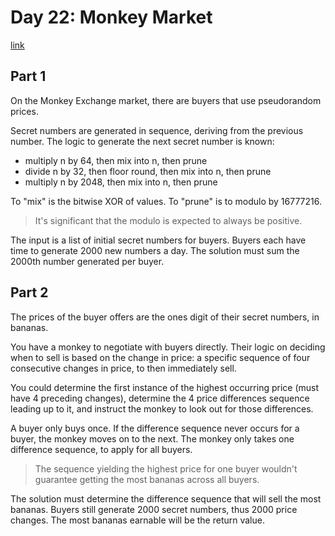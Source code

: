 # Day 22: Monkey Market

[link](https://adventofcode.com/2024/day/22)

## Part 1

On the Monkey Exchange market, there are buyers that use pseudorandom prices.

Secret numbers are generated in sequence, deriving from the previous number. The logic to generate the next secret number is known:

* multiply n by 64, then mix into n, then prune
* divide n by 32, then floor round, then mix into n, then prune
* multiply n by 2048, then mix into n, then prune

To "mix" is the bitwise XOR of values. To "prune" is to modulo by 16777216.

> It's significant that the modulo is expected to always be positive.

The input is a list of initial secret numbers for buyers. Buyers each have time to generate 2000 new numbers a day. The solution must sum the 2000th number generated per buyer.

## Part 2

The prices of the buyer offers are the ones digit of their secret numbers, in bananas.

You have a monkey to negotiate with buyers directly. Their logic on deciding when to sell is based on the change in price: a specific sequence of four consecutive changes in price, to then immediately sell.

You could determine the first instance of the highest occurring price (must have 4 preceding changes), determine the 4 price differences sequence leading up to it, and instruct the monkey to look out for those differences.

A buyer only buys once. If the difference sequence never occurs for a buyer, the monkey moves on to the next. The monkey only takes one difference sequence, to apply for all buyers.

> The sequence yielding the highest price for one buyer wouldn't guarantee getting the most bananas across all buyers.

The solution must determine the difference sequence that will sell the most bananas. Buyers still generate 2000 secret numbers, thus 2000 price changes. The most bananas earnable will be the return value.
